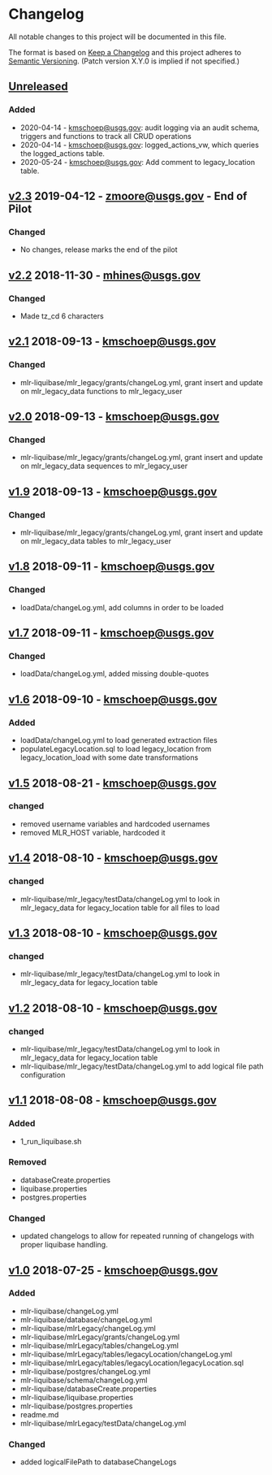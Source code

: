 # Changelog
All notable changes to this project will be documented in this file.

The format is based on [Keep a Changelog](http://keepachangelog.com/en/1.0.0/)
and this project adheres to [Semantic Versioning](http://semver.org/spec/v2.0.0.html). (Patch version X.Y.0 is implied if not specified.)

## [Unreleased]
### Added
- 2020-04-14 - kmschoep@usgs.gov: audit logging via an audit schema, triggers and functions to track all CRUD operations
- 2020-04-14 - kmschoep@usgs.gov: logged_actions_vw, which queries the logged_actions table.
- 2020-05-24 - kmschoep@usgs.gov: Add comment to legacy_location table.

## [v2.3] 2019-04-12 - zmoore@usgs.gov - End of Pilot
### Changed
- No changes, release marks the end of the pilot

## [v2.2] 2018-11-30 - mhines@usgs.gov
### Changed
- Made tz_cd 6 characters

## [v2.1] 2018-09-13 - kmschoep@usgs.gov
### Changed
- mlr-liquibase/mlr_legacy/grants/changeLog.yml, grant insert and update on mlr_legacy_data functions to mlr_legacy_user

## [v2.0] 2018-09-13 - kmschoep@usgs.gov
### Changed
- mlr-liquibase/mlr_legacy/grants/changeLog.yml, grant insert and update on mlr_legacy_data sequences to mlr_legacy_user

## [v1.9] 2018-09-13 - kmschoep@usgs.gov
### Changed
- mlr-liquibase/mlr_legacy/grants/changeLog.yml, grant insert and update on mlr_legacy_data tables to mlr_legacy_user

## [v1.8] 2018-09-11 - kmschoep@usgs.gov
### Changed
- loadData/changeLog.yml, add columns in order to be loaded

## [v1.7] 2018-09-11 - kmschoep@usgs.gov
### Changed
- loadData/changeLog.yml, added missing double-quotes

## [v1.6] 2018-09-10 - kmschoep@usgs.gov
### Added
- loadData/changeLog.yml to load generated extraction files
- populateLegacyLocation.sql to load legacy_location from legacy_location_load with some date transformations

## [v1.5] 2018-08-21 - kmschoep@usgs.gov
### changed
- removed username variables and hardcoded usernames
- removed MLR_HOST variable, hardcoded it

## [v1.4] 2018-08-10 - kmschoep@usgs.gov
### changed
- mlr-liquibase/mlr_legacy/testData/changeLog.yml to look in mlr_legacy_data for legacy_location table for all files to load

## [v1.3] 2018-08-10 - kmschoep@usgs.gov
### changed
- mlr-liquibase/mlr_legacy/testData/changeLog.yml to look in mlr_legacy_data for legacy_location table

## [v1.2] 2018-08-10 - kmschoep@usgs.gov
### changed
- mlr-liquibase/mlr_legacy/testData/changeLog.yml to look in mlr_legacy_data for legacy_location table
- mlr-liquibase/mlr_legacy/testData/changeLog.yml to add logical file path configuration

## [v1.1] 2018-08-08 - kmschoep@usgs.gov
### Added
- 1_run_liquibase.sh

### Removed
- databaseCreate.properties
- liquibase.properties
- postgres.properties

### Changed
- updated changelogs to allow for repeated running of changelogs with proper liquibase handling.

## [v1.0] 2018-07-25 - kmschoep@usgs.gov
### Added
- mlr-liquibase/changeLog.yml
- mlr-liquibase/database/changeLog.yml 
- mlr-liquibase/mlrLegacy/changeLog.yml
- mlr-liquibase/mlrLegacy/grants/changeLog.yml
- mlr-liquibase/mlrLegacy/tables/changeLog.yml
- mlr-liquibase/mlrLegacy/tables/legacyLocation/changeLog.yml
- mlr-liquibase/mlrLegacy/tables/legacyLocation/legacyLocation.sql
- mlr-liquibase/postgres/changeLog.yml
- mlr-liquibase/schema/changeLog.yml
- mlr-liquibase/databaseCreate.properties
- mlr-liquibase/liquibase.properties
- mlr-liquibase/postgres.properties
- readme.md
- mlr-liquibase/mlrLegacy/testData/changeLog.yml

### Changed
- added logicalFilePath to databaseChangeLogs

[Unreleased]: https://github.com/USGS-CIDA/mlr-legacy-liquibase/compare/v2.3...master
[v2.3]: https://github.com/USGS-CIDA/mlr-legacy-liquibase/compare/v2.2...v2.3
[v2.2]: https://github.com/USGS-CIDA/mlr-legacy-liquibase/compare/v2.1...v2.2
[v2.1]: https://github.com/USGS-CIDA/mlr-legacy-liquibase/compare/v2.0...v2.1
[v2.0]: https://github.com/USGS-CIDA/mlr-legacy-liquibase/compare/v1.9...v2.0
[v1.9]: https://github.com/USGS-CIDA/mlr-legacy-liquibase/compare/v1.8...v1.9
[v1.8]: https://github.com/USGS-CIDA/mlr-legacy-liquibase/compare/v1.7...v1.8
[v1.7]: https://github.com/USGS-CIDA/mlr-legacy-liquibase/compare/v1.6...v1.7
[v1.6]: https://github.com/USGS-CIDA/mlr-legacy-liquibase/compare/v1.5...v1.6
[v1.5]: https://github.com/USGS-CIDA/mlr-legacy-liquibase/compare/v1.4...v1.5
[v1.4]: https://github.com/USGS-CIDA/mlr-legacy-liquibase/compare/v1.3...v1.4
[v1.3]: https://github.com/USGS-CIDA/mlr-legacy-liquibase/compare/v1.2...v1.3
[v1.2]: https://github.com/USGS-CIDA/mlr-legacy-liquibase/compare/v1.1...v1.2
[v1.1]: https://github.com/USGS-CIDA/mlr-legacy-liquibase/compare/v1.0...v1.1
[v1.0]: https://github.com/USGS-CIDA/mlr-legacy-liquibase/releases/tag/v1.0